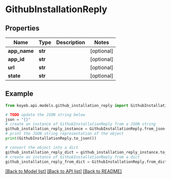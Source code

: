 # GithubInstallationReply


## Properties

Name | Type | Description | Notes
------------ | ------------- | ------------- | -------------
**app_name** | **str** |  | [optional] 
**app_id** | **str** |  | [optional] 
**url** | **str** |  | [optional] 
**state** | **str** |  | [optional] 

## Example

```python
from koyeb.api.models.github_installation_reply import GithubInstallationReply

# TODO update the JSON string below
json = "{}"
# create an instance of GithubInstallationReply from a JSON string
github_installation_reply_instance = GithubInstallationReply.from_json(json)
# print the JSON string representation of the object
print(GithubInstallationReply.to_json())

# convert the object into a dict
github_installation_reply_dict = github_installation_reply_instance.to_dict()
# create an instance of GithubInstallationReply from a dict
github_installation_reply_from_dict = GithubInstallationReply.from_dict(github_installation_reply_dict)
```
[[Back to Model list]](../README.md#documentation-for-models) [[Back to API list]](../README.md#documentation-for-api-endpoints) [[Back to README]](../README.md)


